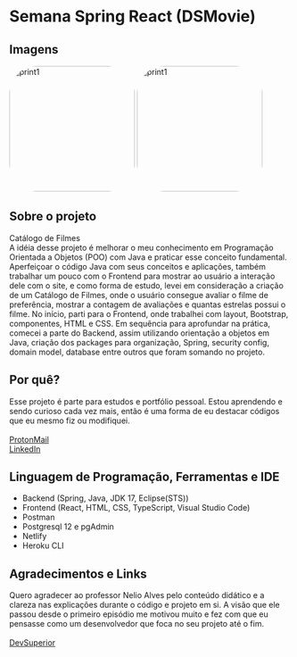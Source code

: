 # Semana Spring React (DSMovie)

## Imagens
<div>
  <img alt="print1" height="225" style="border-radius:50px;" 
   src="https://media.discordapp.net/attachments/959714595575054378/975148179685261323/unknown.png?width=1378&height=671">
  <img alt="print1" height="225" style="border-radius:50px;" 
   src="https://cdn.discordapp.com/attachments/959714595575054378/975148647136235540/unknown.png">
</div>
 

## Sobre o projeto
Catálogo de Filmes <br>
A idéia desse projeto é melhorar o meu conhecimento em Programação Orientada a Objetos (POO) com Java e praticar esse conceito fundamental. Aperfeiçoar o código Java com seus conceitos e aplicações, também trabalhar um pouco com o Frontend para mostrar ao usuário a interação dele com o site, e como forma de estudo, levei em consideração a criação de um Catálogo de Filmes, onde o usuário consegue avaliar o filme de preferência, mostrar a contagem de avaliações e quantas estrelas possui o filme. 
No início, parti para o Frontend, onde trabalhei com layout, Bootstrap, componentes, HTML e CSS. Em sequência para aprofundar na prática, comecei a parte do Backend, assim utilizando orientação a objetos em Java, criação dos packages para organização, Spring, security config, domain model, database entre outros que foram somando no projeto.

## Por quê?
Esse projeto é parte para estudos e portfólio pessoal. Estou aprendendo e sendo curioso cada vez mais, então é uma forma de eu destacar códigos que eu mesmo fiz ou modifiquei. <br><br>
[ProtonMail](mailto:alexcastro.contato@protonmail.com) <br>
[LinkedIn](https://www.linkedin.com/in/itsanytimer/)

## Linguagem de Programação, Ferramentas e IDE
- Backend (Spring, Java, JDK 17, Eclipse(STS))
- Frontend (React, HTML, CSS, TypeScript, Visual Studio Code)
- Postman
- Postgresql 12 e pgAdmin
- Netlify
- Heroku CLI

## Agradecimentos e Links
Quero agradecer ao professor Nelio Alves pelo conteúdo didático e a clareza nas explicações durante o código e projeto em si. A visão que ele passou desde o primeiro episódio me motivou muito e fez com que eu pensasse como um desenvolvedor que foca no seu projeto até o fim. <br><br>
[DevSuperior](https://devsuperior.com.br/evento-sds?episodio=1)
